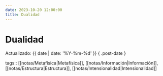 ```yaml
---
date: 2023-10-20 12:00:00
title: Dualidad
---
```


# Dualidad

Actualizado: {{ date | date: '%Y-%m-%d' }} { .post-date }

tags:: [[notas/Metafísica|Metafísica]], [[notas/Información|Información]], [[notas/Estructura|Estructura]], [[notas/Intensionalidad|Intensionalidad]]

